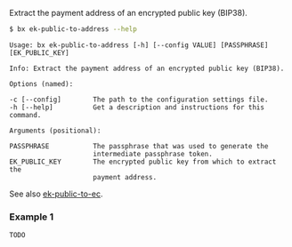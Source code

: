 Extract the payment address of an encrypted public key (BIP38).  
```sh
$ bx ek-public-to-address --help
```
```
Usage: bx ek-public-to-address [-h] [--config VALUE] [PASSPHRASE]        
[EK_PUBLIC_KEY]                                                          

Info: Extract the payment address of an encrypted public key (BIP38).    

Options (named):

-c [--config]        The path to the configuration settings file.        
-h [--help]          Get a description and instructions for this command.

Arguments (positional):

PASSPHRASE           The passphrase that was used to generate the        
                     intermediate passphrase token.                      
EK_PUBLIC_KEY        The encrypted public key from which to extract the  
                     payment address.
```
See also [ek-public-to-ec](bx-ek-public-to-ec).
### Example 1
```sh
TODO
```